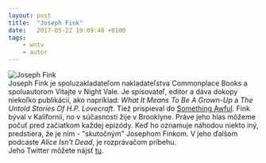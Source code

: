 ```yaml
---
layout: post
title:  "Joseph Fink"
date:   2017-05-22 19:09:48 +0100
tags: 
    - wntv
    - autor
---
```



![Joseph Fink](/learn-jekyll/images/joseph.jpg)
<br>
Joseph Fink je spoluzakladateľom nakladateľstva Commonplace Books a spoluautorom Vitajte v Night Vale. Je spisovateľ, editor a dáva dokopy niekoľko publikácií, ako napríklad: _What It Means To Be A Grown-Up_ a _The Untold Stories Of H.P. Lovecraft_. Tiež prispieval do [Something Awful](http://www.somethingawful.com/). Fink býval v Kalifornii, no v súčasnosti žije v Brooklyne. Práve jeho hlas môžeme počuť pred začiatkom každej epizódy. Keď ho oznamuje náhodou niekto iný, predstiera, že je ním - "skutočným" Josephom Finkom. V jeho ďalšom podcaste _Alice Isn't Dead_, je rozprávačom príbehu.
<br>
Jeho Twitter môžete nájsť [tu](https://twitter.com/PlanetofFinks).